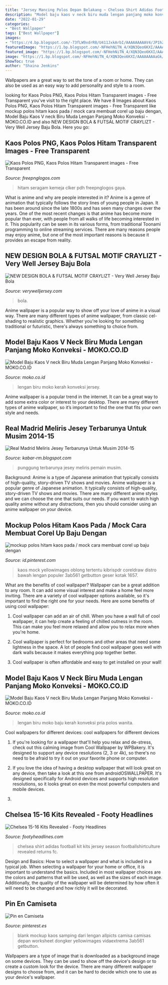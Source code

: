 ```yaml
---
title: "Jersey Mancing Polos Depan Belakang ~ Chelsea Shirt Adidas Football Kit Kits Jersey Season Footballshirtculture Revealed Returns Fc"
description: "Model baju kaos v neck biru muda lengan panjang moko konveksi"
date: "2022-01-29"
categories:
- "Best Wallpaper"
tags: ["Best Wallpaper"]
images:
- "https://4.bp.blogspot.com/-73fLW9xdrR8/U411JxkArbI/AAAAAAAAAV4/JP1hZqg2eys/s1600/Jersey+Real+Madrid+Home+2014-15.png"
featuredImage: "https://1.bp.blogspot.com/-NFHehNiTN_4/XQN3Qeo6KXI/AAAAAAAAaGk/KJcI0rbYgvgO4Ooebi4iK6ui4ucl5xJogCLcBGAs/w1200-h630-p-k-no-nu/received_458818128022217.jpeg"
featured_image: "https://1.bp.blogspot.com/-NFHehNiTN_4/XQN3Qeo6KXI/AAAAAAAAaGk/KJcI0rbYgvgO4Ooebi4iK6ui4ucl5xJogCLcBGAs/w1200-h630-p-k-no-nu/received_458818128022217.jpeg"
image: "https://1.bp.blogspot.com/-NFHehNiTN_4/XQN3Qeo6KXI/AAAAAAAAaGk/KJcI0rbYgvgO4Ooebi4iK6ui4ucl5xJogCLcBGAs/w1200-h630-p-k-no-nu/received_458818128022217.jpeg"
ShowToc: true
author: "Shaina Jenkins"
---
```



Wallpapers are a great way to set the tone of a room or home. They can also be used as an easy way to add personality and style to a room.

	

		
looking for Kaos Polos PNG, Kaos Polos Hitam Transparent images - Free Transparent you've visit to the right place. We have 8 Images about Kaos Polos PNG, Kaos Polos Hitam Transparent images - Free Transparent like mockup polos hitam kaos pada / mock cara membuat corel up baju dengan, Model Baju Kaos V neck Biru Muda Lengan Panjang Moko Konveksi - MOKO.CO.ID and also NEW DESIGN BOLA &amp; FUTSAL MOTIF CRAYLIZT - Very Well Jersey Baju Bola. Here you go:
		
    
## Kaos Polos PNG, Kaos Polos Hitam Transparent Images - Free Transparent

<img loading=lazy src="https://www.freepnglogos.com/uploads/kaos-polos-png/kaos-polos-seragam-hitam-clip-art-clkerm-vector-clip-art-16.png" onerror="this.onerror=null;this.src='https://tse3.mm.bing.net/th?id=OIP.f-RBvAkvzDw4XoKrJ30LYAHaDw&amp;pid=15.1';" alt="Kaos Polos PNG, Kaos Polos Hitam Transparent images - Free Transparent">

_Source: freepnglogos.com_

>hitam seragam kemeja clker pdh freepnglogos gaya. 

	

What is anime and why are people interested in it?
Anime is a genre of animation that typically follows the story lines of young people in Japan. It has been around since the late 1800s and has seen many changes over the years. One of the most recent changes is that anime has become more popular than ever, with people from all walks of life becoming interested in it. This popularity can be seen in its various forms, from traditional Toonami programming to online streaming services. There are many reasons people may enjoy anime, but one of the most important reasons is because it provides an escape from reality.

    
## NEW DESIGN BOLA &amp; FUTSAL MOTIF CRAYLIZT - Very Well Jersey Baju Bola

<img loading=lazy src="https://1.bp.blogspot.com/-NFHehNiTN_4/XQN3Qeo6KXI/AAAAAAAAaGk/KJcI0rbYgvgO4Ooebi4iK6ui4ucl5xJogCLcBGAs/w1200-h630-p-k-no-nu/received_458818128022217.jpeg" onerror="this.onerror=null;this.src='https://tse2.mm.bing.net/th?id=OIP.HCkr3r_IA2nqDbcGzPRAQgHaD4&amp;pid=15.1';" alt="NEW DESIGN BOLA &amp; FUTSAL MOTIF CRAYLIZT - Very Well Jersey Baju Bola">

_Source: verywelljersey.com_

>bola. 

	

Anime wallpaper is a popular way to show off your love of anime in a visual way. There are many different types of anime wallpaper, from classic cel-shading to realistic graphics. Whether you're looking for something traditional or futuristic, there's always something to choice from.

    
## Model Baju Kaos V Neck Biru Muda Lengan Panjang Moko Konveksi - MOKO.CO.ID

<img loading=lazy src="https://moko.co.id/wp-content/uploads/2017/12/kaos-online-v-neck-lengan-panjang-warna-biru-muda-kaos-kerah-v-pria-wanita.jpg" onerror="this.onerror=null;this.src='https://tse2.mm.bing.net/th?id=OIP.0lmVLlWvn_J3e58xLRY0UAHaJp&amp;pid=15.1';" alt="Model Baju Kaos V neck Biru Muda Lengan Panjang Moko Konveksi - MOKO.CO.ID">

_Source: moko.co.id_

>lengan biru moko kerah konveksi jersey. 

	

Anime wallpaper is a popular trend in the internet. It can be a great way to add some extra color or interest to your desktop. There are many different types of anime wallpaper, so it’s important to find the one that fits your own style and needs.

    
## Real Madrid Meliris Jesey Terbarunya Untuk Musim 2014-15

<img loading=lazy src="https://4.bp.blogspot.com/-73fLW9xdrR8/U411JxkArbI/AAAAAAAAAV4/JP1hZqg2eys/s1600/Jersey+Real+Madrid+Home+2014-15.png" onerror="this.onerror=null;this.src='https://tse4.mm.bing.net/th?id=OIP.3W3Bi1tbJ8XUNaQ_hwwZrQHaEY&amp;pid=15.1';" alt="Real Madrid Meliris Jesey Terbarunya Untuk Musim 2014-15">

_Source: kabar-rm.blogspot.com_

>punggung terbarunya jesey meliris pemain musim. 

	

Background: Anime is a type of Japanese animation that typically consists of high-quality, story-driven TV shows and movies.
Anime wallpaper is a popular genre of Japanese animation. It typically consists of high-quality, story-driven TV shows and movies. There are many different anime styles and we can choose the one that suits our needs. If you want to watch high quality anime without any distractions, then you should consider using an anime wallpaper on your device.

    
## Mockup Polos Hitam Kaos Pada / Mock Cara Membuat Corel Up Baju Dengan

<img loading=lazy src="https://i.pinimg.com/originals/68/26/2f/68262ffd24a24b476933822b92cf6f98.png" onerror="this.onerror=null;this.src='https://tse2.mm.bing.net/th?id=OIP.Vc85IulB2rJmwucKCcCt7wAAAA&amp;pid=15.1';" alt="mockup polos hitam kaos pada / mock cara membuat corel up baju dengan">

_Source: id.pinterest.com_

>kaos mock yellowimages oblong tertentu kibrispdr coreldraw distro bawah lengan populer 3ab561 getbutton geser kotak 1657. 

	

What are the benefits of cool wallpaper?
Wallpaper can be a great addition to any room. It can add some visual interest and make a home feel more inviting. There are a variety of cool wallpaper options available, so it's important to find the right one for your needs. Here are some benefits of using cool wallpaper: 
1. Cool wallpaper can add an air of chill. When you have a wall full of cool wallpaper, it can help create a feeling of chilled outness in the room. This can make you feel more relaxed and allow you to relax more when you're home. 

2. Cool wallpaper is perfect for bedrooms and other areas that need some lightness in the space. A lot of people find cool wallpaper goes well with dark walls because it makes everything pop together better. 

3. Cool wallpaper is often affordable and easy to get installed on your wall!

    
## Model Baju Kaos V Neck Biru Muda Lengan Panjang Moko Konveksi - MOKO.CO.ID

<img loading=lazy src="https://moko.co.id/wp-content/uploads/2017/12/kaos-online-v-neck-lengan-panjang-warna-biru-muda-kaos-kerah-v-pria-wanita-332x432.jpg" onerror="this.onerror=null;this.src='https://tse3.mm.bing.net/th?id=OIP.c-E2YMIa_u6Ii9dcEzNmaQAAAA&amp;pid=15.1';" alt="Model Baju Kaos V neck Biru Muda Lengan Panjang Moko Konveksi - MOKO.CO.ID">

_Source: moko.co.id_

>lengan biru moko baju kerah konveksi pria polos wanita. 

	

Cool wallpapers for different devices:
cool wallpapers for different devices 

1. If you're looking for a wallpaper that'll help you relax and de-stress, check out this calming image from Cool Wallpaper by WPBakery. It's designed to support any device resolutions (2, 3 or 4k), so there's no need to be afraid to try it out on your favorite phone or computer.

2. If you love the idea of having a desktop wallpaper that will look great on any device, then take a look at this one from androidOSWALLPAPER. It's designed specifically for Android devices and supports high resolution resolutions, so it looks great on even the most powerful computers and mobile devices.

3.

    
## Chelsea 15-16 Kits Revealed - Footy Headlines

<img loading=lazy src="http://1.bp.blogspot.com/-mCyu_Cf0SGo/VaerpJ99gyI/AAAAAAAAnoQ/H0m7P2OyVXQ/s1600/chelsea-15-16-home-kit-3.jpg" onerror="this.onerror=null;this.src='https://tse3.mm.bing.net/th?id=OIP.PPE2yooKCJWxLJVGOM5dNAHaJY&amp;pid=15.1';" alt="Chelsea 15-16 Kits Revealed - Footy Headlines">

_Source: footyheadlines.com_

>chelsea shirt adidas football kit kits jersey season footballshirtculture revealed returns fc. 

	

Design and Basics: How to select a wallpaper and what is included in a typical job.
When selecting a wallpaper for your home or office, it is important to understand the basics. Included in most wallpaper choices are the colors and patterns that will be used, as well as the sizes of each image. Additionally, the quality of the wallpaper will be determined by how often it will need to be changed and how richly it will be decorated.

    
## Pin En Camiseta

<img loading=lazy src="https://i.pinimg.com/originals/aa/8a/fb/aa8afbc04cd729cb6ad2fb98ac76940d.jpg" onerror="this.onerror=null;this.src='https://tse1.mm.bing.net/th?id=OIP.UCCyAom2HB5QORdQe23C7AHaDu&amp;pid=15.1';" alt="Pin en Camiseta">

_Source: pinterest.es_

>blank mockup kaos samping dari lengan allpicts camisa camisas depan worksheet dongker yellowimages vidaextrema 3ab561 getbutton. 

	

Wallpapers are a type of image that is downloaded as a background image on some devices. They can be used to show off the device's design or to create a custom look for the device. There are many different wallpaper designs to choose from, and it can be hard to decide which one to use as your device's wallpaper.

